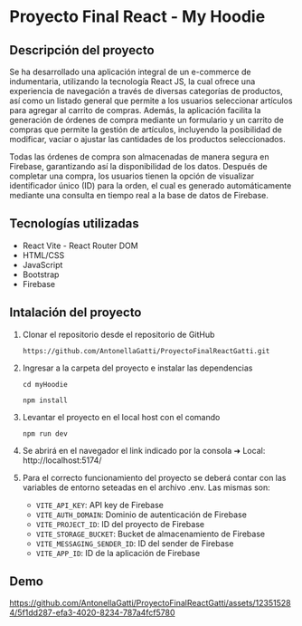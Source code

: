# Proyecto Final React - My Hoodie

## Descripción del proyecto
Se ha desarrollado una aplicación integral de un e-commerce de indumentaria, utilizando la tecnología React JS, la cual ofrece una experiencia de navegación a través de diversas categorías de productos, así como un listado general que permite a los usuarios seleccionar artículos para agregar al carrito de compras. Además, la aplicación facilita la generación de órdenes de compra mediante un formulario y un carrito de compras que permite la gestión de artículos, incluyendo la posibilidad de modificar, vaciar o ajustar las cantidades de los productos seleccionados.

Todas las órdenes de compra son almacenadas de manera segura en Firebase, garantizando así la disponibilidad de los datos. 
Después de completar una compra, los usuarios tienen la opción de visualizar identificador único (ID) para la orden, el cual es generado automáticamente mediante una consulta en tiempo real a la base de datos de Firebase.

## Tecnologías utilizadas

 - React Vite - React Router DOM 
 - HTML/CSS 
 - JavaScript 
 - Bootstrap 
 - Firebase
 
 ## Intalación del proyecto
 1. Clonar el repositorio desde el repositorio de GitHub

     `https://github.com/AntonellaGatti/ProyectoFinalReactGatti.git`

2. Ingresar a la carpeta del proyecto e instalar las dependencias
   
    `cd myHoodie`
   
    `npm install`

4. Levantar el proyecto en el local host con el comando
   
    `npm run dev`
 
 5. Se abrirá en el navegador el link indicado por la consola ➜  Local: http://localhost:5174/

4. Para el correcto funcionamiento del proyecto se deberá contar con las variables de entorno seteadas en el archivo .env.
   Las mismas son: 
	-   `VITE_API_KEY`: API key de Firebase
	-   `VITE_AUTH_DOMAIN`: Dominio de autenticación de Firebase
	-   `VITE_PROJECT_ID`: ID del proyecto de Firebase
	-   `VITE_STORAGE_BUCKET`: Bucket de almacenamiento de Firebase
	-   `VITE_MESSAGING_SENDER_ID`: ID del sender de Firebase
	-   `VITE_APP_ID`: ID de la aplicación de Firebase

## Demo


https://github.com/AntonellaGatti/ProyectoFinalReactGatti/assets/123515284/5f1dd287-efa3-4020-8234-787a4fcf5780


 
